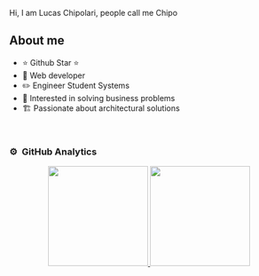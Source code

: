 Hi, I am Lucas Chipolari, people call me Chipo

## About me

- ⭐ Github Star ⭐ 
- 📲 Web developer 
- ✏️ Engineer Student Systems
- 🧠 Interested in solving business problems
- 🏗️ Passionate about architectural solutions
<br>

### ⚙️ &nbsp;GitHub Analytics

<p align="center">
<a href="https://github.com/lucaschipolari">
  <img height="180em" src="https://github-readme-stats-eight-theta.vercel.app/api?username=lucaschipolari&show_icons=true&theme=algolia&include_all_commits=true&count_private=true"/>
  <img height="180em" src="https://github-readme-stats-eight-theta.vercel.app/api/top-langs/?username=lucaschipolari&layout=compact&langs_count=8&theme=algolia"/>
</a>
</p>
